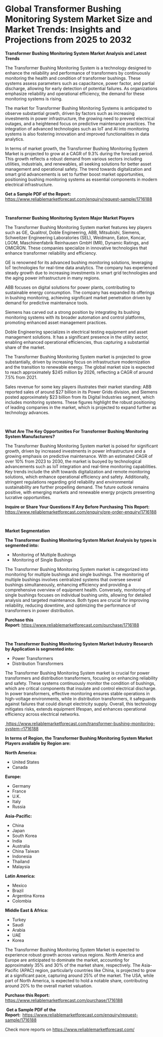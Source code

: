 <p><h1>Global Transformer Bushing Monitoring System Market Size and Market Trends: Insights and Projections from 2025 to 2032</h1></p><p><strong>Transformer Bushing Monitoring System Market Analysis and Latest Trends</strong></p>
<p><p>The Transformer Bushing Monitoring System is a technology designed to enhance the reliability and performance of transformers by continuously monitoring the health and condition of transformer bushings. These systems assess parameters such as capacitance, power factor, and partial discharge, allowing for early detection of potential failures. As organizations emphasize reliability and operational efficiency, the demand for these monitoring systems is rising.</p><p>The market for Transformer Bushing Monitoring Systems is anticipated to observe substantial growth, driven by factors such as increasing investments in power infrastructure, the growing need to prevent electrical outages, and a heightened focus on predictive maintenance practices. The integration of advanced technologies such as IoT and AI into monitoring systems is also fostering innovation and improved functionalities in data analytics.</p><p>In terms of market growth, the Transformer Bushing Monitoring System Market is projected to grow at a CAGR of 9.3% during the forecast period. This growth reflects a robust demand from various sectors including utilities, industrials, and renewables, all seeking solutions for better asset management and operational safety. The trend towards digitalization and smart grid advancements is set to further boost market opportunities, positioning bushing monitoring systems as essential components in modern electrical infrastructure.</p></p>
<p><strong>Get a Sample PDF of the Report:&nbsp;</strong> <a href="https://www.reliablemarketforecast.com/enquiry/request-sample/1716188?utm_campaign=2603&utm_medium=2&utm_source=Github&utm_content=ia&utm_term=28032025&utm_id=transformer-bushing-monitoring-system">https://www.reliablemarketforecast.com/enquiry/request-sample/1716188</a></p>
<p>&nbsp;</p>
<p><strong>Transformer Bushing Monitoring System Major Market Players</strong></p>
<p><p>The Transformer Bushing Monitoring System market features key players such as GE, Qualitrol, Doble Engineering, ABB, Mitsubishi, Siemens, Schweitzer Engineering Laboratories (SEL), Weidmann, Eaton, Koncar, LGOM, Maschinenfabrik Reinhausen GmbH (MR), Dynamic Ratings, and OMICRON. These companies specialize in innovative technologies that enhance transformer reliability and efficiency.</p><p>GE is renowned for its advanced bushing monitoring solutions, leveraging IoT technologies for real-time data analytics. The company has experienced steady growth due to increasing investments in smart grid technologies and the aging power infrastructure in many regions. </p><p>ABB focuses on digital solutions for power plants, contributing to sustainable energy consumption. The company has expanded its offerings in bushing monitoring, achieving significant market penetration driven by demand for predictive maintenance tools.</p><p>Siemens has carved out a strong position by integrating its bushing monitoring systems with its broader automation and control platforms, promoting enhanced asset management practices. </p><p>Doble Engineering specializes in electrical testing equipment and asset management solutions. It has a significant presence in the utility sector, enabling enhanced operational efficiencies, thus capturing a substantial share of the market.</p><p>The Transformer Bushing Monitoring System market is projected to grow substantially, driven by increasing focus on infrastructure modernization and the transition to renewable energy. The global market size is expected to reach approximately $245 million by 2026, reflecting a CAGR of around 7.5% from 2021.</p><p>Sales revenue for some key players illustrates their market standing: ABB reported sales of around $27 billion in its Power Grids division, and Siemens posted approximately $23 billion from its Digital Industries segment, which includes monitoring systems. These figures highlight the robust positioning of leading companies in the market, which is projected to expand further as technology advances.</p></p>
<p>&nbsp;</p>
<p><strong>What Are The Key Opportunities For Transformer Bushing Monitoring System Manufacturers?</strong></p>
<p><p>The Transformer Bushing Monitoring System market is poised for significant growth, driven by increased investments in power infrastructure and a growing emphasis on predictive maintenance. With an estimated CAGR of over 10% from 2023 to 2030, the market is buoyed by technological advancements such as IoT integration and real-time monitoring capabilities. Key trends include the shift towards digitalization and remote monitoring solutions, which enhance operational efficiency and safety. Additionally, stringent regulations regarding grid reliability and environmental sustainability are further propelling demand. The future outlook remains positive, with emerging markets and renewable energy projects presenting lucrative opportunities.</p></p>
<p><strong>Inquire or Share Your Questions If Any Before Purchasing This Report:</strong> <a href="https://www.reliablemarketforecast.com/enquiry/pre-order-enquiry/1716188?utm_campaign=2603&utm_medium=2&utm_source=Github&utm_content=ia&utm_term=28032025&utm_id=transformer-bushing-monitoring-system">https://www.reliablemarketforecast.com/enquiry/pre-order-enquiry/1716188</a></p>
<p>&nbsp;</p>
<p><strong>Market Segmentation</strong></p>
<p><strong>The Transformer Bushing Monitoring System Market Analysis by types is segmented into:</strong></p>
<p><ul><li>Monitoring of Multiple Bushings</li><li>Monitoring of Single Bushings</li></ul></p>
<p><p>The Transformer Bushing Monitoring System market is categorized into monitoring for multiple bushings and single bushings. The monitoring of multiple bushings involves centralized systems that oversee several bushings simultaneously, enhancing efficiency and providing a comprehensive overview of equipment health. Conversely, monitoring of single bushings focuses on individual bushing units, allowing for detailed analysis and targeted maintenance. Both types are crucial for improving reliability, reducing downtime, and optimizing the performance of transformers in power distribution.</p></p>
<p><strong>Purchase this Report:&nbsp;</strong><a href="https://www.reliablemarketforecast.com/purchase/1716188?utm_campaign=2603&utm_medium=2&utm_source=Github&utm_content=ia&utm_term=28032025&utm_id=transformer-bushing-monitoring-system">https://www.reliablemarketforecast.com/purchase/1716188</a></p>
<p>&nbsp;</p>
<p><strong>The Transformer Bushing Monitoring System Market Industry Research by Application is segmented into:</strong></p>
<p><ul><li>Power Transformers</li><li>Distribution Transformers</li></ul></p>
<p><p>The Transformer Bushing Monitoring System market is crucial for power transformers and distribution transformers, focusing on enhancing reliability and safety. These systems continuously monitor the condition of bushings, which are critical components that insulate and control electrical discharge. In power transformers, effective monitoring ensures stable operations in high-voltage environments, while in distribution transformers, it safeguards against failures that could disrupt electricity supply. Overall, this technology mitigates risks, extends equipment lifespan, and enhances operational efficiency across electrical networks.</p></p>
<p><a href="https://www.reliablemarketforecast.com/transformer-bushing-monitoring-system-r1716188?utm_campaign=2603&utm_medium=2&utm_source=Github&utm_content=ia&utm_term=28032025&utm_id=transformer-bushing-monitoring-system">&nbsp;https://www.reliablemarketforecast.com/transformer-bushing-monitoring-system-r1716188</a></p>
<p><strong>In terms of Region, the Transformer Bushing Monitoring System Market Players available by Region are:</strong></p>
<p>
    <p> <strong> North America: </strong>
        <ul>
            <li>United States</li>
            <li>Canada</li>
        </ul>
        </p> 
    <p> <strong> Europe: </strong>
        <ul>
            <li>Germany</li>
            <li>France</li>
            <li>U.K.</li>
            <li>Italy</li>
            <li>Russia</li>
        </ul>
        </p> 
    <p> <strong> Asia-Pacific: </strong>
        <ul>
            <li>China</li>
            <li>Japan</li>
            <li>South Korea</li>
            <li>India</li>
            <li>Australia</li>
            <li>China Taiwan</li>
            <li>Indonesia</li>
            <li>Thailand</li>
            <li>Malaysia</li>
        </ul>
        </p> 
    <p> <strong> Latin America: </strong>
        <ul>
            <li>Mexico</li>
            <li>Brazil</li>
            <li>Argentina Korea</li>
            <li>Colombia</li>
        </ul>
        </p> 
    <p> <strong> Middle East & Africa: </strong>
        <ul>
            <li>Turkey</li>
            <li>Saudi</li>
            <li>Arabia</li>
            <li>UAE</li>
            <li>Korea</li>
        </ul>
    </p>
    </p>
<p><p>The Transformer Bushing Monitoring System Market is expected to experience robust growth across various regions. North America and Europe are anticipated to dominate the market, accounting for approximately 35% and 30% of the market share, respectively. The Asia-Pacific (APAC) region, particularly countries like China, is projected to grow at a significant pace, capturing around 25% of the market. The USA, while part of North America, is expected to hold a notable share, contributing around 20% to the overall market valuation.</p></p>
<p><strong>Purchase this Report: </strong><a href="https://www.reliablemarketforecast.com/purchase/1716188?utm_campaign=2603&utm_medium=2&utm_source=Github&utm_content=ia&utm_term=28032025&utm_id=transformer-bushing-monitoring-system">https://www.reliablemarketforecast.com/purchase/1716188</a></p>
<p>&nbsp;<strong>Get a Sample PDF of the Report:&nbsp;&nbsp;</strong><a href="https://www.reliablemarketforecast.com/enquiry/request-sample/1716188?utm_campaign=2603&utm_medium=2&utm_source=Github&utm_content=ia&utm_term=28032025&utm_id=transformer-bushing-monitoring-system">https://www.reliablemarketforecast.com/enquiry/request-sample/1716188</a></p>
<p><strong></strong></p>
<p>Check more reports on <a href="https://www.reliablemarketforecast.com/?utm_campaign=2603&utm_medium=2&utm_source=Github&utm_content=ia&utm_term=28032025&utm_id=transformer-bushing-monitoring-system">https://www.reliablemarketforecast.com/</a></p>